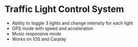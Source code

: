 # Traffic Light Control System 
- Ability to toggle 3 lights and change intensity for each light
- GPS mode with speed and acceleration
- Music responsive mode
- Works on IOS and Carplay

